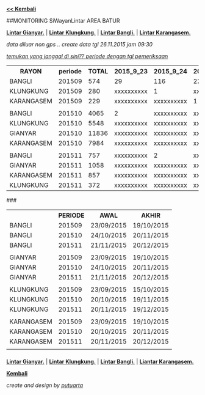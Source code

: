 **[<< Kembali](http://areabatur.github.io/3mm.3atur/)**

##MONITORING SiWayanLintar AREA BATUR

**[Lintar Gianyar.](https://github.com/areabatur/3mm.3atur/blob/master/gia.lintar.112015.markdown )** | 
**[Lintar Klungkung.](https://github.com/areabatur/3mm.3atur/blob/master/klk.lintar.112015.markdown )** | 
**[Lintar Bangli.](https://github.com/areabatur/3mm.3atur/blob/master/ban.lintar.112015.markdown )** | 
**[Lintar Karangasem.](https://github.com/areabatur/3mm.3atur/blob/master/kar.lintar.112015.markdown )**

_data diluar non gps .. create data tgl 26.11.2015 jam 09:30_

_[temukan yang janggal di sini?? periode dengan tgl pemeriksaan](https://github.com/areabatur/3mm.3atur/blob/master/lintar/lintar.lintas.periode.markdown )_ 

<table><tbody><tr><th>RAYON</th><th>periode</th><th>TOTAL</th><th>2015_9_23</th><th>2015_9_24</th><th>2015_9_25</th><th>2015_9_26</th><th>2015_9_30</th><th>2015_10_1</th><th>2015_10_12</th><th>2015_10_13</th><th>2015_10_14</th><th>2015_10_15</th><th>2015_10_16</th><th>2015_10_17</th><th>2015_10_19</th><th>2015_10_20</th><th>2015_10_21</th><th>2015_10_22</th><th>2015_10_23</th><th>2015_10_24</th><th>2015_10_25</th><th>2015_10_26</th><th>2015_10_27</th><th>2015_10_28</th><th>2015_10_29</th><th>2015_10_30</th><th>2015_10_31</th><th>2015_11_1</th><th>2015_11_2</th><th>2015_11_3</th><th>2015_11_4</th><th>2015_11_5</th><th>2015_11_6</th><th>2015_11_7</th><th>2015_11_8</th><th>2015_11_19</th><th>2015_11_10</th><th>2015_11_11</th><th>2015_11_12</th><th>2015_11_13</th><th>2015_11_14</th><th>2015_11_15</th><th>2015_11_16</th><th>2015_11_17</th><th>2015_11_18</th><th>2015_11_9</th><th>2015_11_20</th><th>2015_11_21</th><th>2015_11_22</th><th>2015_11_23</th><th>2015_11_24</th><th>2015_11_25</th><th>2015_11_26</th></tr><tr><td>BANGLI</td><td>201509</td><td>574</td><td>29</td><td>116</td><td>22</td><td>xxxxxxxxxx</td><td>1</td><td>xxxxxxxxxx</td><td>145</td><td>39</td><td>36</td><td>21</td><td>93</td><td>72</td><td>xxxxxxxxxx</td><td>xxxxxxxxxx</td><td>xxxxxxxxxx</td><td>xxxxxxxxxx</td><td>xxxxxxxxxx</td><td>xxxxxxxxxx</td><td>xxxxxxxxxx</td><td>xxxxxxxxxx</td><td>xxxxxxxxxx</td><td>xxxxxxxxxx</td><td>xxxxxxxxxx</td><td>xxxxxxxxxx</td><td>xxxxxxxxxx</td><td>xxxxxxxxxx</td><td>xxxxxxxxxx</td><td>xxxxxxxxxx</td><td>xxxxxxxxxx</td><td>xxxxxxxxxx</td><td>xxxxxxxxxx</td><td>xxxxxxxxxx</td><td>xxxxxxxxxx</td><td>xxxxxxxxxx</td><td>xxxxxxxxxx</td><td>xxxxxxxxxx</td><td>xxxxxxxxxx</td><td>xxxxxxxxxx</td><td>xxxxxxxxxx</td><td>xxxxxxxxxx</td><td>xxxxxxxxxx</td><td>xxxxxxxxxx</td><td>xxxxxxxxxx</td><td>xxxxxxxxxx</td><td>xxxxxxxxxx</td><td>xxxxxxxxxx</td><td>xxxxxxxxxx</td><td>xxxxxxxxxx</td><td>xxxxxxxxxx</td><td>xxxxxxxxxx</td><td>xxxxxxxxxx</td></tr><tr><td>KLUNGKUNG</td><td>201509</td><td>280</td><td>xxxxxxxxxx</td><td>1</td><td>xxxxxxxxxx</td><td>xxxxxxxxxx</td><td>xxxxxxxxxx</td><td>1</td><td>xxxxxxxxxx</td><td>50</td><td>47</td><td>181</td><td>xxxxxxxxxx</td><td>xxxxxxxxxx</td><td>xxxxxxxxxx</td><td>xxxxxxxxxx</td><td>xxxxxxxxxx</td><td>xxxxxxxxxx</td><td>xxxxxxxxxx</td><td>xxxxxxxxxx</td><td>xxxxxxxxxx</td><td>xxxxxxxxxx</td><td>xxxxxxxxxx</td><td>xxxxxxxxxx</td><td>xxxxxxxxxx</td><td>xxxxxxxxxx</td><td>xxxxxxxxxx</td><td>xxxxxxxxxx</td><td>xxxxxxxxxx</td><td>xxxxxxxxxx</td><td>xxxxxxxxxx</td><td>xxxxxxxxxx</td><td>xxxxxxxxxx</td><td>xxxxxxxxxx</td><td>xxxxxxxxxx</td><td>xxxxxxxxxx</td><td>xxxxxxxxxx</td><td>xxxxxxxxxx</td><td>xxxxxxxxxx</td><td>xxxxxxxxxx</td><td>xxxxxxxxxx</td><td>xxxxxxxxxx</td><td>xxxxxxxxxx</td><td>xxxxxxxxxx</td><td>xxxxxxxxxx</td><td>xxxxxxxxxx</td><td>xxxxxxxxxx</td><td>xxxxxxxxxx</td><td>xxxxxxxxxx</td><td>xxxxxxxxxx</td><td>xxxxxxxxxx</td><td>xxxxxxxxxx</td><td>xxxxxxxxxx</td></tr><tr><td>KARANGASEM</td><td>201509</td><td>229</td><td>xxxxxxxxxx</td><td>xxxxxxxxxx</td><td>1</td><td> </td><td>xxxxxxxxxx</td><td>xxxxxxxxxx</td><td>24</td><td>32</td><td>38</td><td>72</td><td>24</td><td>25</td><td>7</td><td>6</td><td>xxxxxxxxxx</td><td>xxxxxxxxxx</td><td>xxxxxxxxxx</td><td>xxxxxxxxxx</td><td>xxxxxxxxxx</td><td>xxxxxxxxxx</td><td>xxxxxxxxxx</td><td>xxxxxxxxxx</td><td>xxxxxxxxxx</td><td>xxxxxxxxxx</td><td>xxxxxxxxxx</td><td>xxxxxxxxxx</td><td>xxxxxxxxxx</td><td>xxxxxxxxxx</td><td>xxxxxxxxxx</td><td>xxxxxxxxxx</td><td>xxxxxxxxxx</td><td>xxxxxxxxxx</td><td>xxxxxxxxxx</td><td>xxxxxxxxxx</td><td>xxxxxxxxxx</td><td>xxxxxxxxxx</td><td>xxxxxxxxxx</td><td>xxxxxxxxxx</td><td>xxxxxxxxxx</td><td>xxxxxxxxxx</td><td>xxxxxxxxxx</td><td>xxxxxxxxxx</td><td>xxxxxxxxxx</td><td>xxxxxxxxxx</td><td>xxxxxxxxxx</td><td>xxxxxxxxxx</td><td>xxxxxxxxxx</td><td>xxxxxxxxxx</td><td>xxxxxxxxxx</td><td>xxxxxxxxxx</td><td>xxxxxxxxxx</td></tr><tr><td> </td><td> </td><td> </td><td> </td><td> </td><td> </td><td> </td><td> </td><td> </td><td> </td><td> </td><td> </td><td> </td><td> </td><td> </td><td> </td><td> </td><td> </td><td> </td><td> </td><td> </td><td> </td><td> </td><td> </td><td> </td><td> </td><td> </td><td> </td><td> </td><td> </td><td> </td><td> </td><td> </td><td> </td><td> </td><td> </td><td> </td><td> </td><td> </td><td> </td><td> </td><td> </td><td> </td><td> </td><td> </td><td> </td><td> </td><td> </td><td> </td><td> </td><td> </td><td> </td><td> </td><td> </td></tr><tr><td>BANGLI</td><td>201510</td><td>4065</td><td>2</td><td>xxxxxxxxxx</td><td>xxxxxxxxxx</td><td>2</td><td>xxxxxxxxxx</td><td>xxxxxxxxxx</td><td>21</td><td>xxxxxxxxxx</td><td>xxxxxxxxxx</td><td>xxxxxxxxxx</td><td>2</td><td>5</td><td>5</td><td>157</td><td>xxxxxxxxxx</td><td>54</td><td>xxxxxxxxxx</td><td>105</td><td>105</td><td>99</td><td>99</td><td>21</td><td>29</td><td>2</td><td>3</td><td>4</td><td>36</td><td>xxxxxxxxxx</td><td>32</td><td>139</td><td>294</td><td>230</td><td>190</td><td>304</td><td>429</td><td>9</td><td>226</td><td>77</td><td>210</td><td>xxxxxxxxxx</td><td>199</td><td>129</td><td>129</td><td>275</td><td>391</td><td>51</td><td>xxxxxxxxxx</td><td>xxxxxxxxxx</td><td>xxxxxxxxxx</td><td>xxxxxxxxxx</td><td>xxxxxxxxxx</td></tr><tr><td>KLUNGKUNG</td><td>201510</td><td>5548</td><td>xxxxxxxxxx</td><td>xxxxxxxxxx</td><td>xxxxxxxxxx</td><td>xxxxxxxxxx</td><td>xxxxxxxxxx</td><td>xxxxxxxxxx</td><td>xxxxxxxxxx</td><td>4</td><td>1</td><td>31</td><td>133</td><td>xxxxxxxxxx</td><td>35</td><td>xxxxxxxxxx</td><td>52</td><td>xxxxxxxxxx</td><td>xxxxxxxxxx</td><td>3</td><td>5</td><td>xxxxxxxxxx</td><td>xxxxxxxxxx</td><td>xxxxxxxxxx</td><td>1</td><td>xxxxxxxxxx</td><td>xxxxxxxxxx</td><td>xxxxxxxxxx</td><td>xxxxxxxxxx</td><td>5</td><td>94</td><td>377</td><td>521</td><td>197</td><td>222</td><td>319</td><td>229</td><td>137</td><td>120</td><td>301</td><td>563</td><td>73</td><td>444</td><td>388</td><td>415</td><td>262</td><td>497</td><td>119</td><td>xxxxxxxxxx</td><td>xxxxxxxxxx</td><td>xxxxxxxxxx</td><td>xxxxxxxxxx</td><td>xxxxxxxxxx</td></tr><tr><td>GIANYAR</td><td>201510</td><td>11836</td><td>xxxxxxxxxx</td><td>xxxxxxxxxx</td><td>xxxxxxxxxx</td><td>xxxxxxxxxx</td><td>xxxxxxxxxx</td><td>xxxxxxxxxx</td><td>xxxxxxxxxx</td><td>xxxxxxxxxx</td><td>xxxxxxxxxx</td><td>xxxxxxxxxx</td><td>xxxxxxxxxx</td><td>xxxxxxxxxx</td><td>xxxxxxxxxx</td><td>1</td><td>xxxxxxxxxx</td><td>3</td><td>xxxxxxxxxx</td><td>77</td><td>28</td><td>26</td><td>8</td><td>12</td><td>4</td><td>5</td><td>4</td><td>6</td><td>1</td><td> </td><td>29</td><td>87</td><td>56</td><td>79</td><td>17</td><td>829</td><td>781</td><td>833</td><td>1111</td><td>1453</td><td>1104</td><td>313</td><td>1180</td><td>897</td><td>1083</td><td>530</td><td>753</td><td>526</td><td>xxxxxxxxxx</td><td>xxxxxxxxxx</td><td>xxxxxxxxxx</td><td>xxxxxxxxxx</td><td>xxxxxxxxxx</td></tr><tr><td>KARANGASEM</td><td>201510</td><td>7984</td><td>xxxxxxxxxx</td><td>xxxxxxxxxx</td><td>xxxxxxxxxx</td><td>xxxxxxxxxx</td><td>xxxxxxxxxx</td><td>xxxxxxxxxx</td><td>xxxxxxxxxx</td><td>xxxxxxxxxx</td><td>xxxxxxxxxx</td><td>xxxxxxxxxx</td><td>xxxxxxxxxx</td><td>xxxxxxxxxx</td><td>5</td><td>1</td><td>2</td><td>11</td><td>2</td><td>105</td><td>113</td><td>7</td><td>86</td><td>27</td><td>74</td><td>11</td><td>38</td><td>4</td><td>4</td><td>106</td><td>179</td><td>418</td><td>368</td><td>287</td><td>231</td><td>377</td><td>377</td><td>153</td><td>278</td><td>426</td><td>561</td><td>576</td><td>608</td><td>585</td><td>463</td><td>577</td><td>500</td><td>424</td><td>xxxxxxxxxx</td><td>xxxxxxxxxx</td><td>xxxxxxxxxx</td><td>xxxxxxxxxx</td><td>xxxxxxxxxx</td></tr><tr><td> </td><td> </td><td> </td><td> </td><td> </td><td> </td><td> </td><td> </td><td> </td><td> </td><td> </td><td> </td><td> </td><td> </td><td> </td><td> </td><td> </td><td> </td><td> </td><td> </td><td> </td><td> </td><td> </td><td> </td><td> </td><td> </td><td> </td><td> </td><td> </td><td> </td><td> </td><td> </td><td> </td><td> </td><td> </td><td> </td><td> </td><td> </td><td> </td><td> </td><td> </td><td> </td><td> </td><td> </td><td> </td><td> </td><td> </td><td> </td><td> </td><td> </td><td> </td><td> </td><td> </td><td> </td></tr><tr><td>BANGLI</td><td>201511</td><td>757</td><td>xxxxxxxxxx</td><td>2</td><td>xxxxxxxxxx</td><td>xxxxxxxxxx</td><td>xxxxxxxxxx</td><td>xxxxxxxxxx</td><td>xxxxxxxxxx</td><td>xxxxxxxxxx</td><td>xxxxxxxxxx</td><td>xxxxxxxxxx</td><td>xxxxxxxxxx</td><td>xxxxxxxxxx</td><td>xxxxxxxxxx</td><td>xxxxxxxxxx</td><td>xxxxxxxxxx</td><td>1</td><td>xxxxxxxxxx</td><td>1</td><td>1</td><td>3</td><td>xxxxxxxxxx</td><td>xxxxxxxxxx</td><td>xxxxxxxxxx</td><td>xxxxxxxxxx</td><td>xxxxxxxxxx</td><td>xxxxxxxxxx</td><td>xxxxxxxxxx</td><td>xxxxxxxxxx</td><td>xxxxxxxxxx</td><td>xxxxxxxxxx</td><td>xxxxxxxxxx</td><td>xxxxxxxxxx</td><td>xxxxxxxxxx</td><td>xxxxxxxxxx</td><td>xxxxxxxxxx</td><td>xxxxxxxxxx</td><td>xxxxxxxxxx</td><td>xxxxxxxxxx</td><td>xxxxxxxxxx</td><td>xxxxxxxxxx</td><td>xxxxxxxxxx</td><td>xxxxxxxxxx</td><td>xxxxxxxxxx</td><td>xxxxxxxxxx</td><td>xxxxxxxxxx</td><td>xxxxxxxxxx</td><td>168</td><td>191</td><td>244</td><td>128</td><td>18</td></tr><tr><td>GIANYAR</td><td>201511</td><td>1058</td><td>xxxxxxxxxx</td><td>xxxxxxxxxx</td><td>xxxxxxxxxx</td><td>xxxxxxxxxx</td><td>xxxxxxxxxx</td><td>xxxxxxxxxx</td><td>xxxxxxxxxx</td><td>xxxxxxxxxx</td><td>xxxxxxxxxx</td><td>xxxxxxxxxx</td><td>xxxxxxxxxx</td><td>xxxxxxxxxx</td><td>xxxxxxxxxx</td><td>xxxxxxxxxx</td><td>xxxxxxxxxx</td><td>xxxxxxxxxx</td><td>xxxxxxxxxx</td><td>xxxxxxxxxx</td><td>xxxxxxxxxx</td><td>xxxxxxxxxx</td><td>xxxxxxxxxx</td><td>xxxxxxxxxx</td><td>xxxxxxxxxx</td><td>xxxxxxxxxx</td><td>xxxxxxxxxx</td><td>xxxxxxxxxx</td><td>xxxxxxxxxx</td><td>xxxxxxxxxx</td><td>xxxxxxxxxx</td><td>xxxxxxxxxx</td><td>xxxxxxxxxx</td><td>xxxxxxxxxx</td><td>xxxxxxxxxx</td><td>xxxxxxxxxx</td><td>xxxxxxxxxx</td><td>xxxxxxxxxx</td><td>xxxxxxxxxx</td><td>xxxxxxxxxx</td><td>xxxxxxxxxx</td><td>xxxxxxxxxx</td><td>xxxxxxxxxx</td><td>xxxxxxxxxx</td><td>xxxxxxxxxx</td><td>xxxxxxxxxx</td><td>xxxxxxxxxx</td><td>xxxxxxxxxx</td><td>94</td><td>328</td><td>257</td><td>367</td><td>12</td></tr><tr><td>KARANGASEM</td><td>201511</td><td>857</td><td>xxxxxxxxxx</td><td>xxxxxxxxxx</td><td>xxxxxxxxxx</td><td>xxxxxxxxxx</td><td>xxxxxxxxxx</td><td>xxxxxxxxxx</td><td>xxxxxxxxxx</td><td>xxxxxxxxxx</td><td>xxxxxxxxxx</td><td>xxxxxxxxxx</td><td>xxxxxxxxxx</td><td>xxxxxxxxxx</td><td>xxxxxxxxxx</td><td>xxxxxxxxxx</td><td>xxxxxxxxxx</td><td>xxxxxxxxxx</td><td>xxxxxxxxxx</td><td>2</td><td>xxxxxxxxxx</td><td>xxxxxxxxxx</td><td>xxxxxxxxxx</td><td>xxxxxxxxxx</td><td>xxxxxxxxxx</td><td>xxxxxxxxxx</td><td>xxxxxxxxxx</td><td>xxxxxxxxxx</td><td>xxxxxxxxxx</td><td>xxxxxxxxxx</td><td>xxxxxxxxxx</td><td>xxxxxxxxxx</td><td>xxxxxxxxxx</td><td>xxxxxxxxxx</td><td>xxxxxxxxxx</td><td>xxxxxxxxxx</td><td>xxxxxxxxxx</td><td>xxxxxxxxxx</td><td>xxxxxxxxxx</td><td>xxxxxxxxxx</td><td>xxxxxxxxxx</td><td>xxxxxxxxxx</td><td>xxxxxxxxxx</td><td>xxxxxxxxxx</td><td>xxxxxxxxxx</td><td>xxxxxxxxxx</td><td>4</td><td>14</td><td>279</td><td>313</td><td>192</td><td>50</td><td>3</td></tr><tr><td>KLUNGKUNG</td><td>201511</td><td>372</td><td>xxxxxxxxxx</td><td>xxxxxxxxxx</td><td>xxxxxxxxxx</td><td>xxxxxxxxxx</td><td>xxxxxxxxxx</td><td>xxxxxxxxxx</td><td>xxxxxxxxxx</td><td>xxxxxxxxxx</td><td>xxxxxxxxxx</td><td>xxxxxxxxxx</td><td>xxxxxxxxxx</td><td>xxxxxxxxxx</td><td>xxxxxxxxxx</td><td>xxxxxxxxxx</td><td>xxxxxxxxxx</td><td>xxxxxxxxxx</td><td>xxxxxxxxxx</td><td>xxxxxxxxxx</td><td>xxxxxxxxxx</td><td>xxxxxxxxxx</td><td>xxxxxxxxxx</td><td>xxxxxxxxxx</td><td>xxxxxxxxxx</td><td>xxxxxxxxxx</td><td>xxxxxxxxxx</td><td>xxxxxxxxxx</td><td>xxxxxxxxxx</td><td>xxxxxxxxxx</td><td>xxxxxxxxxx</td><td>xxxxxxxxxx</td><td>xxxxxxxxxx</td><td>xxxxxxxxxx</td><td>xxxxxxxxxx</td><td>xxxxxxxxxx</td><td>xxxxxxxxxx</td><td>xxxxxxxxxx</td><td>xxxxxxxxxx</td><td>xxxxxxxxxx</td><td>xxxxxxxxxx</td><td>xxxxxxxxxx</td><td>xxxxxxxxxx</td><td>xxxxxxxxxx</td><td>xxxxxxxxxx</td><td>xxxxxxxxxx</td><td>3</td><td>1</td><td>11</td><td>84</td><td>124</td><td>130</td><td>19</td></tr></tbody></table>
###
<table><tbody><tr><th> </th><th>PERIODE</th><th>AWAL</th><th>AKHIR</th></tr><tr><td>BANGLI</td><td>201509</td><td>23/09/2015</td><td>19/10/2015</td></tr><tr><td>BANGLI</td><td>201510</td><td>24/10/2015</td><td>20/11/2015</td></tr><tr><td>BANGLI</td><td>201511</td><td>21/11/2015</td><td>20/12/2015</td></tr><tr><td> </td><td> </td><td> </td><td> </td></tr><tr><td>GIANYAR</td><td>201509</td><td>23/09/2015</td><td>19/10/2015</td></tr><tr><td>GIANYAR</td><td>201510</td><td>24/10/2015</td><td>20/11/2015</td></tr><tr><td>GIANYAR</td><td>201511</td><td>21/11/2015</td><td>20/12/2015</td></tr><tr><td> </td><td> </td><td> </td><td> </td></tr><tr><td>KLUNGKUNG</td><td>201509</td><td>23/09/2015</td><td>15/10/2015</td></tr><tr><td>KLUNGKUNG</td><td>201510</td><td>20/10/2015</td><td>19/11/2015</td></tr><tr><td>KLUNGKUNG</td><td>201511</td><td>20/11/2015</td><td>19/12/2015</td></tr><tr><td> </td><td> </td><td> </td><td> </td></tr><tr><td>KARANGASEM</td><td>201509</td><td>23/09/2015</td><td>19/10/2015</td></tr><tr><td>KARANGASEM</td><td>201510</td><td>20/10/2015</td><td>20/11/2015</td></tr><tr><td>KARANGASEM</td><td>201511</td><td>20/11/2015</td><td>20/12/2015</td></tr><tr><td> </td><td> </td><td> </td><td> </td></tr></tbody></table>

###

**[Lintar Gianyar.](https://github.com/areabatur/3mm.3atur/blob/master/gia.lintar.112015.markdown )** | 
**[Lintar Klungkung.](https://github.com/areabatur/3mm.3atur/blob/master/klk.lintar.112015.markdown )** | 
**[Lintar Bangli.](https://github.com/areabatur/3mm.3atur/blob/master/ban.lintar.112015.markdown )** | 
**[Liantar Karangasem.](https://github.com/areabatur/3mm.3atur/blob/master/kar.lintar.112015.markdown )**

**[Kembali](http://areabatur.github.io/3mm.3atur/)**

_create and design by [putuarta](mailto:putuarta@gmail.com)_


